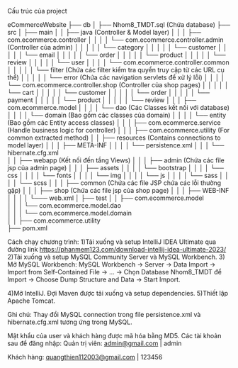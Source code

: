 Cấu trúc của project

eCommerceWebsite
├── db
│   ├── Nhom8_TMDT.sql                                 (Chứa database)
├── src
│   ├── main
│   │   ├── java                                       (Controller & Model layer)
│   │   │   ├── com.ecommerce.controller
│   │   │   │   └── com.ecommerce.controller.admin     (Controller của admin)
│   │   │   │   │   └── category
│   │   │   │   │   └── customer
│   │   │   │   │   └── email
│   │   │   │   │   └── order
│   │   │   │   │   └── product
│   │   │   │   │   └── review
│   │   │   │   │   └── user
│   │   │   │   └── com.ecommerce.controller.common    
│   │   │   │   │   └── filter                         (Chứa các filter kiểm tra quyền truy cập từ các URL cụ thể)
│   │   │   │   │   └── error                          (Chứa các navigation servlets để xử lý lỗi)
│   │   │   │   └── com.ecommerce.controller.shop      (Controller của shop pages)
│   │   │   │   │   └── cart
│   │   │   │   │   └── customer
│   │   │   │   │   └── order
│   │   │   │   │   └── payment
│   │   │   │   │   └── product
│   │   │   │   │   └── review
│   │   │   ├── com.ecommerce.model
│   │   │   │   └── dao                                (Các Classes kết nối với database)
│   │   │   │   └── domain                             (Bao gồm các classes của domain)
│   │   │   │   └── entity                             (Bao gồm các Entity access classes)
│   │   │   ├── com.ecommerce.service                  (Handle business logic for controller)
│   │   │   ├── com.ecommerce.utility                  (For common extracted method)
│   │   ├── resources                                  (Contains connections to model layer)
│   │   │   ├── META-INF
│   │   │   │   └── persistence.xml
│   │   │   └── hibernate.cfg.xml                      
│   │   ├── webapp                                     (Kết nối đến tầng Views)
│   │   │   ├── admin                                  (Chứa các file jsp của admin page)
│   │   │   ├── assets
│   │   │   │   └── bootstrap
│   │   │   │   └── css
│   │   │   │   └── fonts
│   │   │   │   └── img
│   │   │   │   └── js
│   │   │   │   └── sass
│   │   │   │   └── scss
│   │   │   ├── common                                 (Chứa các file JSP chứa các lỗi thường gặp)
│   │   │   ├── shop                                   (Chứa các file jsp của shop page)
│   │   │   ├── WEB-INF
│   │   │   │   └─── web.xml
│   ├── test
│   │   ├── com.ecommerce.model                    
│   │   │   └── com.ecommerce.model.dao                
│   │   │   └── com.ecommerce.model.domain             
│   │   ├── com.ecommerce.utility                      
├── pom.xml


Cách chạy chương trình:
1)Tải xuống và setup IntelliJ IDEA Ultimate qua đường link
https://phanmem123.com/download-intellij-idea-ultimate-2023/ 
2)Tải xuống và setup MySQL Community Server và MySQL Workbench.
3) Mở MySQL Workbench:
MySQL Workbench -> Server -> Data Import -> Import from Self-Contained File -> ... -> Chọn Database Nhom8_TMDT để Import -> Choose Dump Structure and Data -> Start Import.

4)Mở IntelliJ. Đợi Maven được tải xuống và setup dependencies.
5)Thiết lập Apache Tomcat.

Ghi chú:
Thay đổi MySQL connection trong file persistence.xml và hibernate.cfg.xml tương ứng trong MySQL.


Mật khẩu của user và khách hàng được mã hóa bằng MD5. Các tài khoản sau để đăng nhập:
Quản trị viên: admin@gmail.com | admin

Khách hàng: quangthien112003@gmail.com | 123456











